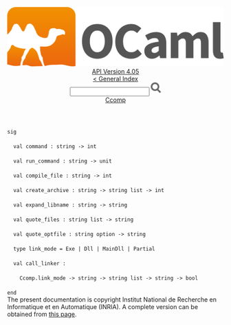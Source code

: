 <!-- ((! set title API !)) ((! set documentation !)) ((! set api !)) ((! set nobreadcrumb !)) -->
<div class="api"><header><nav class="toc brand"><a class="brand" href="https://ocaml.org/"><img src="colour-logo-gray.svg" class="svg" alt="OCaml"></a></nav><nav class="toc"><div class="toc_version"><a href="/docs" id="version-select">API Version 4.05</a></div><a href="index.html">&lt; General Index</a><div class="api_search"><input type="text" name="apisearch" id="api_search" oninput="mySearch(false);" onkeypress="this.oninput();" onclick="this.oninput();" onpaste="this.oninput();">
<img src="search_icon.svg" alt="Search" class="svg" onclick="mySearch(false)"></div>
<div id="search_results"></div><div class="toc_title"><a href="Ccomp.html">Ccomp</a></div><ul></ul></nav></header>
<code class="code"><span class="keyword">sig</span><br>
&nbsp;&nbsp;<span class="keyword">val</span>&nbsp;command&nbsp;:&nbsp;string&nbsp;<span class="keywordsign">-&gt;</span>&nbsp;int<br>
&nbsp;&nbsp;<span class="keyword">val</span>&nbsp;run_command&nbsp;:&nbsp;string&nbsp;<span class="keywordsign">-&gt;</span>&nbsp;unit<br>
&nbsp;&nbsp;<span class="keyword">val</span>&nbsp;compile_file&nbsp;:&nbsp;string&nbsp;<span class="keywordsign">-&gt;</span>&nbsp;int<br>
&nbsp;&nbsp;<span class="keyword">val</span>&nbsp;create_archive&nbsp;:&nbsp;string&nbsp;<span class="keywordsign">-&gt;</span>&nbsp;string&nbsp;list&nbsp;<span class="keywordsign">-&gt;</span>&nbsp;int<br>
&nbsp;&nbsp;<span class="keyword">val</span>&nbsp;expand_libname&nbsp;:&nbsp;string&nbsp;<span class="keywordsign">-&gt;</span>&nbsp;string<br>
&nbsp;&nbsp;<span class="keyword">val</span>&nbsp;quote_files&nbsp;:&nbsp;string&nbsp;list&nbsp;<span class="keywordsign">-&gt;</span>&nbsp;string<br>
&nbsp;&nbsp;<span class="keyword">val</span>&nbsp;quote_optfile&nbsp;:&nbsp;string&nbsp;option&nbsp;<span class="keywordsign">-&gt;</span>&nbsp;string<br>
&nbsp;&nbsp;<span class="keyword">type</span>&nbsp;link_mode&nbsp;=&nbsp;<span class="constructor">Exe</span>&nbsp;<span class="keywordsign">|</span>&nbsp;<span class="constructor">Dll</span>&nbsp;<span class="keywordsign">|</span>&nbsp;<span class="constructor">MainDll</span>&nbsp;<span class="keywordsign">|</span>&nbsp;<span class="constructor">Partial</span><br>
&nbsp;&nbsp;<span class="keyword">val</span>&nbsp;call_linker&nbsp;:<br>
&nbsp;&nbsp;&nbsp;&nbsp;<span class="constructor">Ccomp</span>.link_mode&nbsp;<span class="keywordsign">-&gt;</span>&nbsp;string&nbsp;<span class="keywordsign">-&gt;</span>&nbsp;string&nbsp;list&nbsp;<span class="keywordsign">-&gt;</span>&nbsp;string&nbsp;<span class="keywordsign">-&gt;</span>&nbsp;bool<br>
<span class="keyword">end</span></code><div class="copyright">The present documentation is copyright Institut National de Recherche en Informatique et en Automatique (INRIA). A complete version can be obtained from <a href="http://caml.inria.fr/pub/docs/manual-ocaml/">this page</a>.</div></div>